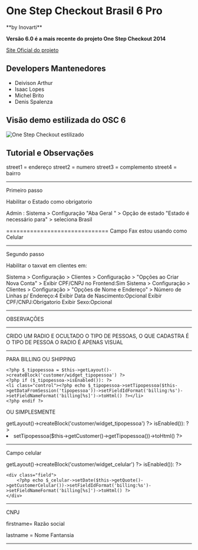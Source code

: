 <h1>One Step Checkout Brasil 6 Pro</h1>
**by Inovarti**

**Versão 6.0 é a mais recente do projeto One Step Checkout 2014**

[Site Oficial do projeto](http://onestepcheckout.com.br)

<h2>Developers Mantenedores</h2>

* Deivison Arthur
* Isaac Lopes
* Michel Brito
* Denis Spalenza

<h2>Visão demo estilizada do OSC 6</h2>

<img src="http://www.inovarti.com.br/osc.png" alt="One Step Checkout estilizado" title="One Step Checkout estilizado" />


<h2>Tutorial e Observações</h2>

street1 = endereço
street2 = numero
street3 = complemento
street4 = bairro
**********************************************************************************************
Primeiro passo


Habilitar o Estado como obrigatorio

Admin : Sistema > Configuração "Aba Geral " > Opção de estado "Estado é necessário para" > seleciona Brasil

==============================
Campo Fax estou usando como Celular

**********************************************************************************************
Segundo passo

Habilitar o taxvat em clientes em:

Sistema > Configuração > Clientes > Configuração > "Opções ao Criar Nova Conta" > Exibir CPF/CNPJ no Frontend:Sim
Sistema > Configuração > Clientes > Configuração > "Opções de Nome e Endereço" > 
    Número de Linhas p/ Endereço:4
    Exibir Data de Nascimento:Opcional
    Exibir CPF/CNPJ:Obrigatorio
    Exibir Sexo:Opcional

**********************************************************************************************
OBSERVAÇÕES



**********************************************************************************************
CRIDO UM RADIO E OCULTADO O TIPO DE PESSOAS, O QUE CADASTRA É O TIPO DE PESSOA O RADIO É APENAS VISUAL
**********************************************************************************************
PARA BILLING OU SHIPPING


	<?php $_tipopessoa = $this->getLayout()->createBlock('customer/widget_tipopessoa') ?>
    <?php if ($_tipopessoa->isEnabled()): ?>
    <li class="control"><?php echo $_tipopessoa->setTipopessoa($this->getDataFromSession('tipopessoa'))->setFieldIdFormat('billing:%s')->setFieldNameFormat('billing[%s]')->toHtml() ?></li>
    <?php endif ?>



OU SIMPLESMENTE

<?php $_tipopessoa = $this->getLayout()->createBlock('customer/widget_tipopessoa') ?>

<?php if ($_tipopessoa->isEnabled()): ?><li><?php echo $_tipopessoa->setTipopessoa($this->getCustomer()->getTipopessoa())->toHtml() ?></li><?php endif ?>
**********************************************************************************************
Campo celular

<?php $_celular = $this->getLayout()->createBlock('customer/widget_celular') ?>

<?php if ($_celular->isEnabled()): ?>

    <div class="field">
        <?php echo $_celular->setDate($this->getQuote()->getCustomerCelular())->setFieldIdFormat('billing:%s')->setFieldNameFormat('billing[%s]')->toHtml() ?>
    </div>

<?php endif ?>

**********************************************************************************************
CNPJ

firstname= Razão social

lastname = Nome Fantansia

**********************************************************************************************
